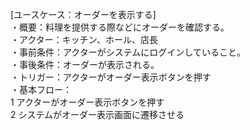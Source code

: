 [ユースケース：オーダーを表示する]  
・概要：料理を提供する際などにオーダーを確認する。  
・アクター：キッチン、ホール、店長  
・事前条件：アクターがシステムにログインしていること。  
・事後条件：オーダーが表示される。  
・トリガー：アクターがオーダー表示ボタンを押す    
・基本フロー：  
1 アクターがオーダー表示ボタンを押す    
2 システムがオーダー表示画面に遷移させる  